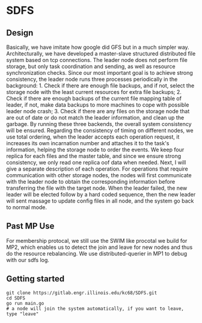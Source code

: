 # SDFS

## Design

Basically, we have imitate how google did GFS but in a much simpler way. Architecturally, we have developed a master-slave structured distributed file system based on tcp connections. The leader node does not perform file storage, but only task coordination and sending, as well as resource synchronization checks. Since our most important goal is to achieve strong consistency, the leader node runs three processes periodically in the background: 1. Check if there are enough file backups, and if not, select the storage node with the least current resources for extra file backups; 2. Check if there are enough backups of the current file mapping table of leader, if not, make data backups to more machines to cope with possible leader node crash; 3. Check if there are any files on the storage node that are out of date or do not match the leader information, and clean up the garbage. By running these three backends, the overall system consistency will be ensured.  Regarding the consistency of timing on different nodes, we use total ordering, when the leader accepts each operation request, it increases its own incarnation number and attaches it to the task's information, helping the storage node to order the events. We keep four replica for each files and the master table, and since we ensure strong consistency, we only read one replica oof data when needed. Next, I will give a separate description of each operation. For operations that require communication with other storage nodes, the nodes will first communicate with the leader node to obtain the corresponding information before transferring the file with the target node. When the leader failed, the new leader will be elected follow by a hard coded sequence, then the new leader will sent massage to update config files in all node, and the system go back to normal mode.

## Past MP Use

For membership protocal, we still use the SWIM like procotal we build for MP2, which enables us to detect the join and leave for new nodes and thus do the resource rebalancing. We use distributed-querier in MP1 to debug with our sdfs log.



## Getting started
```
git clone https://gitlab.engr.illinois.edu/kc68/SDFS.git
cd SDFS
go run main.go
# a node will join the system automatically, if you want to leave, type "leave"
```